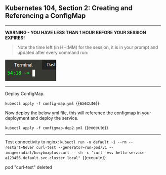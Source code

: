## Kubernetes 104, Section 2: Creating and Referencing a ConfigMap

---

**WARNING - YOU HAVE LESS THAN 1 HOUR BEFORE YOUR SESSION EXPIRES!**

>Note the time left (in HH:MM) for the session, it is in your prompt and updated after every command run:

![Terminal Time Remaining](./assets/term-expire.png)

---

Deploy ConfigMap.

`kubectl apply -f config-map.yml
`{{execute}}

Now deploy the below yml file, this will reference the configmap in your deployment and deploy the service.

`kubectl apply -f configmap-dep2.yml
`{{execute}}

---

Test connectivity to nginx:
`kubectl run -n default -i --rm --restart=Never curl-test --generator=run-pod/v1 --image=radial/busyboxplus:curl -- sh -c "curl -vvv hello-service-a123456.default.svc.cluster.local"
`{{execute}}


pod "curl-test" deleted
